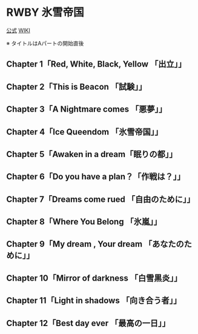 # RWBY 氷雪帝国

[公式](https://anime.team-rwby-project.jp/) 
[WIKI](https://ja.wikipedia.org/wiki/RWBY) 

※ タイトルはAパートの開始直後

## Chapter 1「Red, White, Black, Yellow 「出立」」

## Chapter 2「This is Beacon 「試験」」

## Chapter 3「A Nightmare comes 「悪夢」」

## Chapter 4「Ice Queendom 「氷雪帝国」」

## Chapter 5「Awaken in a dream「眠りの都」」

## Chapter 6「Do you have a plan？「作戦は？」」

## Chapter 7「Dreams come rued 「自由のために」」

## Chapter 8「Where You Belong 「氷嵐」」

## Chapter 9「My dream , Your dream 「あなたのために」」

## Chapter 10「Mirror of darkness 「白雪黒炎」」

## Chapter 11「Light in shadows 「向き合う者」」

## Chapter 12「Best day ever 「最高の一日」」
